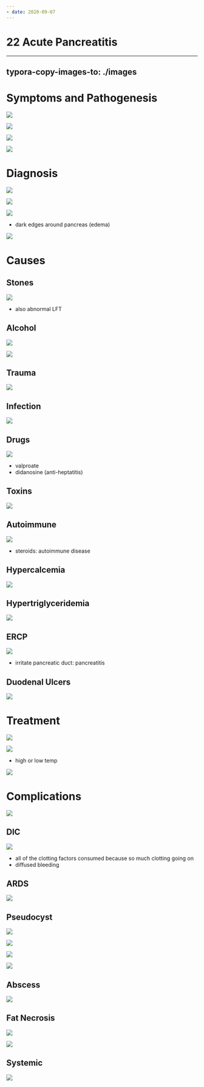 ```yaml
---
- date: 2020-09-07
---
```


# 22 Acute Pancreatitis
---

## typora-copy-images-to: ./images

# Symptoms and Pathogenesis

![](https://photos.thisispiggy.com/file/wikiFiles/46410459-B9B6-41A7-9C87-ED08DF5FCF2C.jpg)

![](https://photos.thisispiggy.com/file/wikiFiles/7342B392-C760-443D-9441-15A8506F06D6.jpg)

![](https://photos.thisispiggy.com/file/wikiFiles/E65C49E9-2E8C-46D4-B245-8B1ABDBE8A5D.jpg)

![](https://photos.thisispiggy.com/file/wikiFiles/E922E00A-6A7F-4E77-B47F-6DAFC8BA9B12.jpg)

# Diagnosis

![](https://photos.thisispiggy.com/file/wikiFiles/D680705A-C8DC-4F92-A41E-61CC442ADA6F.jpg)

![](https://photos.thisispiggy.com/file/wikiFiles/C5EFF779-FBEB-4D09-B3E2-AC01195BF429.jpg)

![](https://photos.thisispiggy.com/file/wikiFiles/FE62AF9B-E57F-45E7-BA88-AB1DA144850E.jpg)

- dark edges around pancreas (edema)

![](https://photos.thisispiggy.com/file/wikiFiles/0CB2DCF9-D6F0-4A79-B30B-AB64B4F370C7.jpg)

# Causes

## Stones

![](https://photos.thisispiggy.com/file/wikiFiles/BB31C195-7244-477F-96B5-EB0170A8E469.jpg)

- also abnormal LFT

## Alcohol

![](https://photos.thisispiggy.com/file/wikiFiles/BE987878-5199-4B48-A2FB-8834FB1FFEF1.jpg)

![](https://photos.thisispiggy.com/file/wikiFiles/BFD44078-0D4A-4D45-BC09-5FD5269928E0.jpg)

## Trauma

![](https://photos.thisispiggy.com/file/wikiFiles/807ADB8F-91DA-4721-8E68-23A55BE1E662.jpg)

## Infection

![](https://photos.thisispiggy.com/file/wikiFiles/D3EE9D35-CF46-4936-9E77-F75E382B6D19.jpg)

## Drugs

![](https://photos.thisispiggy.com/file/wikiFiles/F8C5A9BA-4C2C-4A60-975A-1D5A71020C15.jpg)

- valproate
- didanosine (anti-heptatitis)

## Toxins

![](https://photos.thisispiggy.com/file/wikiFiles/7CAB69A1-CC14-464B-9068-3C2015397C91.jpg)

## Autoimmune

![](https://photos.thisispiggy.com/file/wikiFiles/64D990A9-3E06-40C2-A9C1-A985DED8A093.jpg)

- steroids: autoimmune disease

## Hypercalcemia

![](https://photos.thisispiggy.com/file/wikiFiles/E4AB99E3-4333-4387-9DF9-DED65914BF87.jpg)

## Hypertriglyceridemia

![](https://photos.thisispiggy.com/file/wikiFiles/F36299F4-3FEF-4333-BC86-5973E7DC05CF.jpg)

## ERCP

![](https://photos.thisispiggy.com/file/wikiFiles/68A0F298-CFB0-4253-A5DC-18769D04F86C.jpg)

- irritate pancreatic duct: pancreatitis

## Duodenal Ulcers

![](https://photos.thisispiggy.com/file/wikiFiles/4D5AFAB1-D13B-4257-B947-298226A98147.jpg)

# Treatment

![](https://photos.thisispiggy.com/file/wikiFiles/EE1B6D92-E50D-49BF-A10E-7C0F60CF2F6C.jpg)

![](https://photos.thisispiggy.com/file/wikiFiles/BE327A24-1EE1-4B70-A494-4A15E0F10EC9.jpg)

- high or low temp

![](https://photos.thisispiggy.com/file/wikiFiles/7003B8E8-13CE-4EF6-89E5-67B3E6571366.jpg)

# Complications

![](https://photos.thisispiggy.com/file/wikiFiles/90EDAE9B-903C-4CCF-B120-00D91F324918.jpg)

## DIC

![](https://photos.thisispiggy.com/file/wikiFiles/40549D43-A00C-4650-A4B6-631AB511FF63.jpg)

- all of the clotting factors consumed because so much clotting going on
- diffused bleeding

## ARDS

![](https://photos.thisispiggy.com/file/wikiFiles/8BDCC996-671A-4D2E-B57B-19BAD3E02E0B.jpg)

## Pseudocyst

![](https://photos.thisispiggy.com/file/wikiFiles/9610D2F2-3ABE-44D6-B9EC-9DFF26C37F10.jpg)

![](https://photos.thisispiggy.com/file/wikiFiles/45A99184-8E7B-4E47-92F7-C1F650A75512.jpg)

![](https://photos.thisispiggy.com/file/wikiFiles/F510ADEF-BFDA-4190-9C92-60EB3773E6EC.jpg)

![](https://photos.thisispiggy.com/file/wikiFiles/1F712810-A229-416B-994C-15335FBD9508.jpg)

## Abscess

![](https://photos.thisispiggy.com/file/wikiFiles/1E5C559B-B47C-432E-9EB7-4FE9CA659D87.jpg)

## Fat Necrosis

![](https://photos.thisispiggy.com/file/wikiFiles/9D48A3CC-6437-4CC5-99AB-AA4CEBA003A1.jpg)

![](https://photos.thisispiggy.com/file/wikiFiles/7B9346C9-060D-411C-B556-5D34E910E7AA.jpg)

## Systemic

![](https://photos.thisispiggy.com/file/wikiFiles/77B6F2D6-6618-4EF7-A166-524316360764.jpg)
